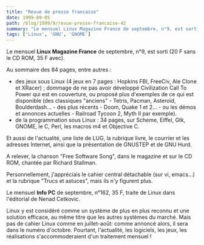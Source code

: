 ```yaml
---
title: "Revue de presse francaise"
date: 1999-09-05
path: /blog/1999/9/revue-presse-francaise-42
summary: "Le mensuel Linux Magazine France de septembre, n°9, est sorti (20 F sans le CD ROM, 35 F avec)."
tags: ['Linux', 'GNU', 'GNOME']
---
```


<P>Le mensuel <B>Linux Magazine France</B> de septembre, n°9, est sorti (20
F sans le CD ROM, 35 F avec).</P>

<P>Au sommaire des 84 pages, entre autres :</P>

<UL>

<LI>des jeux sous Linux (4 jeux en 7 pages : Hopkins FBI, FreeCiv, Ale
Clone et XRacer) ; dommage de ne pas avoir développé Civilization Call
To Power qui est en couverture, ou proposé plus d'exemples de ce qui est
disponible (des classiques "anciens" - Tetris, Pacman, Asteroïd,
Boulderdash... - des plus récents - Doom, Quake 1 et 2... - ou les démos
et annonces actuelles - Railroad Tycoon 2, Myth II par exemple).
<LI>de la programmation sous Linux : 34 pages, sur Scheme, Eiffel, Gtk,
GNOME, le C, Perl, les macros m4 et Objective C.
</UL>

<P>Et aussi de l'actualité, une liste de LUG, la rubrique livre, le
courrier et les adresses Internet, ainsi que la présentation de GNUSTEP
et de GNU Hurd.</P>

<P>A relever, la chanson "Free Software Song", dans le magazine et sur le
CD ROM, chantée par Richard Stallman.</P>

<P>Personnellement, j'appréciais le cahier central détachable (sur vi,
emacs...) et la rubrique "Trucs et astuces", mais ils n'y figurent plus.</P>

<P>Le mensuel <B>Info PC</B> de septembre, n°162, 35 F, traite de Linux dans
l'éditorial de Nenad Cetkovic.</P>

<P>Linux y est considéré comme un système de plus en plus reconnu et une
solution efficace, au même titre que les autres systèmes du marché.
Mais pas de cahier Linux comme en juillet-août: comme annoncé alors, il
sera dans le numéro d'octobre. Pourtant, l'actualité, les logiciels, les
jeux, les réalisations s'accommoderaient d'un traitement mensuel !</P>


